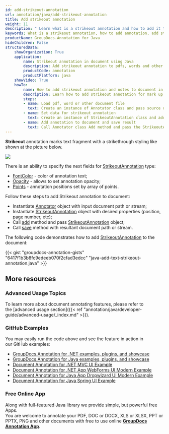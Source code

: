 ```yaml
---
id: add-strikeout-annotation
url: annotation/java/add-strikeout-annotation
title: Add strikeout annotation
weight: 11
description: " Learn what is a strikeout annotation and how to add it to a document programmatically using GroupDocs.Annotation for Java."
keywords: What is a strikeout annotation, how to add annotation, add strikeout annotation
productName: GroupDocs.Annotation for Java
hideChildren: False
structuredData:
    showOrganization: True
    application:
        name: Strikeout annotation in document using Java
        description: Add strikeout annotation to pdfs, words and other documents natively on mac, windows or ubuntu with high performance using Java language and GroupDocs.Annotation for Java APIs
        productCode: annotation
        productPlatform: java 
    showVideo: True
    howTo:
        name: How to add strikeout annotation and notes to document in Java
        description: Learn how to add strikeout annotation for mark up words, pdf or other document in Java step by step
        steps:
        - name: Load pdf, word or other document file
          text: Create an instance of Annotator class and pass source document file path as a constructor parameter. You may specify absolute or relative file path as per your requirements.
        - name: Set data for strikeout annotation
          text: Create an instance of StrikeoutAnnotation class and add data for strikeout annotation.
        - name: Add annotation to document and save result
          text: Call Annotator class Add method and pass the StrikeoutAnnotation object from the previous step as parameter then call Save method from Annotator class and pass the output filename as parameter.
---
```

**Strikeout** annotation marks text fragment with a strikethrough styling like shown at the picture below.

![](annotation/java/images/add-strikeout-annotation.png)

There is an ability to specify the next fields for [StrikeoutAnnotation](https://apireference.groupdocs.com/java/annotation/com.groupdocs.annotation.models.annotationmodels/StrikeoutAnnotation) type:
*   [FontColor](https://apireference.groupdocs.com/annotation/java/com.groupdocs.annotation.models.annotationmodels/HighlightAnnotation#getFontColor()) - color of annotation text;
*   [Opacity](https://apireference.groupdocs.com/annotation/java/com.groupdocs.annotation.models.annotationmodels/AreaAnnotation#getOpacity()) - allows to set annotation opacity;
*   [Points](https://apireference.groupdocs.com/annotation/java/com.groupdocs.annotation.models.annotationmodels/HighlightAnnotation#getPoints()) - annotation positions set by array of points.
    

Follow these steps to add Strikeout annotation to document:
*   Instantiate [Annotator](https://apireference.groupdocs.com/java/annotation/com.groupdocs.annotation.models.annotationmodels/StrikeoutAnnotation) object with input document path or stream;
*   Instantiate [StrikeoutAnnotation](https://apireference.groupdocs.com/java/annotation/com.groupdocs.annotation.models.annotationmodels/StrikeoutAnnotation) object with desired properties (position, page number, etc);
*   Call [add](https://apireference.groupdocs.com/java/annotation/com.groupdocs.annotation/Annotator#add(com.groupdocs.annotation.models.annotationmodels.AnnotationBase)) method and pass [StrikeoutAnnotation](https://apireference.groupdocs.com/java/annotation/com.groupdocs.annotation.models.annotationmodels/StrikeoutAnnotation) object;
*   Call [save](https://apireference.groupdocs.com/java/annotation/com.groupdocs.annotation/Annotator#save(java.io.InputStream)) method with resultant document path or stream.
    

The following code demonstrates how to add [StrikeoutAnnotation](https://apireference.groupdocs.com/java/annotation/com.groupdocs.annotation.models.annotationmodels/StrikeoutAnnotation) to the document:

{{< gist "groupdocs-annotation-gists" "6417f1b3b8fc9edeeb070f2cfad3edcc" "java-add-text-strikeout-annotation.java" >}}

## More resources
### Advanced Usage Topics
To learn more about document annotating features, please refer to the [advanced usage section]({{< ref "annotation/java/developer-guide/advanced-usage/_index.md" >}}).

### GitHub Examples
You may easily run the code above and see the feature in action in our GitHub examples:

*   [GroupDocs.Annotation for .NET examples, plugins, and showcase](https://github.com/groupdocs-annotation/GroupDocs.Annotation-for-.NET)
*   [GroupDocs.Annotation for Java examples, plugins, and showcase](https://github.com/groupdocs-annotation/GroupDocs.Annotation-for-Java)
*   [Document Annotation for .NET MVC UI Example](https://github.com/groupdocs-annotation/GroupDocs.Annotation-for-.NET-MVC)
*   [Document Annotation for .NET App WebForms UI Modern Example](https://github.com/groupdocs-annotation/GroupDocs.Annotation-for-.NET-WebForms)
*   [Document Annotation for Java App Dropwizard UI Modern Example](https://github.com/groupdocs-annotation/GroupDocs.Annotation-for-Java-Dropwizard)
*   [Document Annotation for Java Spring UI Example](https://github.com/groupdocs-annotation/GroupDocs.Annotation-for-Java-Spring)

### Free Online App
Along with full-featured Java library we provide simple, but powerful free Apps.  
You are welcome to annotate your PDF, DOC or DOCX, XLS or XLSX, PPT or PPTX, PNG and other documents with free to use online **[GroupDocs Annotation App](https://products.groupdocs.app/annotation)**.